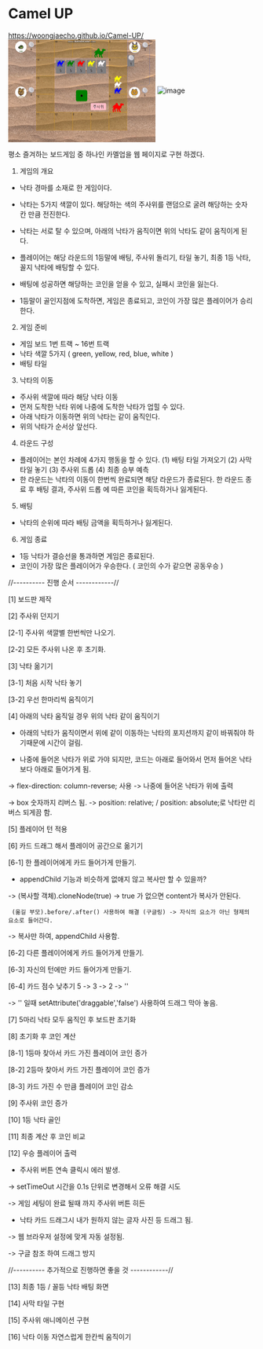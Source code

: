 # Camel UP

https://woongjaecho.github.io/Camel-UP/
<img align="center" src="https://github.com/WoongJaeCho/Camel-UP/blob/main/upload/시연영상.gif?raw=true" width="300"/>
![image](https://github.com/WoongJaeCho/Camel-UP/assets/153791208/cd0ad765-5127-46df-b579-fa04469c7347)


평소 즐겨하는 보드게임 중 하나인 카멜업을 웹 페이지로 구현 하겠다.

1. 게임의 개요
  - 낙타 경마를 소재로 한 게임이다.
  - 낙타는 5가지 색깔이 있다. 해당하는 색의 주사위를 랜덤으로 굴려 해당하는 숫자 칸 만큼 전진한다.
  - 낙타는 서로 탈 수 있으며, 아래의 낙타가 움직이면 위의 낙타도 같이 움직이게 된다.
    
  - 플레이어는 해당 라운드의 1등말에 배팅, 주사위 돌리기, 타일 놓기, 최종 1등 낙타, 꼴지 낙타에 배팅할 수 있다. 
  - 배팅에 성공하면 해당하는 코인을 얻을 수 있고, 실패시 코인을 잃는다.
  - 1등말이 골인지점에 도착하면, 게임은 종료되고, 코인이 가장 많은 플레이어가 승리한다.

2. 게임 준비
  - 게임 보드 1번 트랙 ~ 16번 트랙
  - 낙타 색깔 5가지 ( green, yellow, red, blue, white )
  - 배팅 타일 
3. 낙타의 이동
  - 주사위 색깔에 따라 해당 낙타 이동
  - 먼저 도착한 낙타 위에 나중에 도착한 낙타가 업힐 수 있다.
  - 아래 낙타가 이동하면 위의 낙타는 같이 움직인다.
  - 위의 낙타가 순서상 앞선다. 
4. 라운드 구성
  - 플레이어는 본인 차례에 4가지 행동을 할 수 있다.
    (1) 배팅 타일 가져오기
    (2) 사막 타일 놓기
    (3) 주사위 드롭
    (4) 최종 승부 예측
  - 한 라운드는 낙타의 이동이 한번씩 완료되면 해당 라운드가 종료된다.
    한 라운드 종료 후 배팅 결과, 주사위 드롭 에 따른 코인을 획득하거나 잃게된다.   
5. 배팅
  - 낙타의 순위에 따라 배팅 금액을 획득하거나 잃게된다.
6. 게임 종료
  - 1등 낙타가 결승선을 통과하면 게임은 종료된다.
  - 코인이 가장 많은 플레이어가 우승한다. ( 코인의 수가 같으면 공동우승 )

//---------- 진행 순서 ------------//

[1] 보드판 제작

[2] 주사위 던지기

  [2-1] 주사위 색깔별 한번씩만 나오기.
  
  [2-2] 모든 주사위 나온 후 초기화.
  
[3] 낙타 옮기기

  [3-1] 처음 시작 낙타 놓기
  
  [3-2] 우선 한마리씩 움직이기
  
[4] 아래의 낙타 움직일 경우 위의 낙타 같이 움직이기

  - 아래의 낙타가 움직이면서 위에 같이 이동하는 낙타의 포지션까지 같이 바꿔줘야 하기때문에 시간이 걸림.
  
  - 나중에 들어온 낙타가 위로 가야 되지만, 코드는 아래로 들어와서 먼저 들어온 낙타보다 아래로 들어가게 됨.
  
  -> flex-direction: column-reverse; 사용 -> 나중에 들어온 낙타가 위에 출력
  
  -> box 숫자까지 리버스 됨. ->  position: relative; / position: absolute;로 낙타만 리버스 되게끔 함.

[5] 플레이어 턴 적용

[6] 카드 드래그 해서 플레이어 공간으로 옮기기

  [6-1] 한 플레이어에게 카드 들어가게 만들기.
  
  - appendChild 기능과 비슷하게 없애지 않고 복사만 할 수 있을까?
   
  -> (복사할 객체).cloneNode(true) -> true 가 없으면 content가 복사가 안된다.
    
     (옮길 부모).before/.after() 사용하여 해결 (구글링) -> 자식의 요소가 아닌 형제의 요소로 들어간다.
    
  -> 복사만 하여, appendChild 사용함.
  
  [6-2] 다른 플레이어에게 카드 들어가게 만들기.
  
  [6-3] 자신의 턴에만 카드 들어가게 만들기.
  
  [6-4] 카드 점수 낮추기 5 -> 3 -> 2 -> ''
  
  -> '' 일때 setAttribute('draggable','false') 사용하여 드래그 막아 놓음.
  
[7] 5마리 낙타 모두 움직인 후 보드판 초기화

[8] 초기화 후 코인 계산

  [8-1] 1등마 찾아서 카드 가진 플레이어 코인 증가
  
  [8-2] 2등마 찾아서 카드 가진 플레이어 코인 증가
  
  [8-3] 카드 가진 수 만큼 플레이어 코인 감소
 
[9] 주사위 코인 증가

[10] 1등 낙타 골인

[11] 최종 계산 후 코인 비교

[12] 우승 플레이어 출력

- 주사위 버튼 연속 클릭시 에러 발생.
  
-> setTimeOut 시간을 0.1s 단위로 변경해서 오류 해결 시도

-> 게임 세팅이 완료 될때 까지 주사위 버튼 히든

- 낙타 카드 드래그시  내가 원하지 않는 글자 사진 등 드래그 됨.

-> 웹 브라우저 설정에 맞게 자동 설정됨.

-> 구글 참조 하여 드래그 방지

//---------- 추가적으로 진행하면 좋을 것 ------------//

[13] 최종 1등 / 꼴등 낙타 배팅 화면

[14] 사막 타일 구현

[15] 주사위 애니메이션 구현

[16] 낙타 이동 자연스럽게 한칸씩 움직이기
